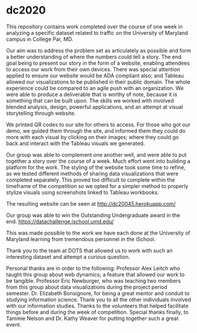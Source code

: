 # dc2020

This repository contains work completed over the course of one week in analyzing a specific dataset
related to traffic on the University of Maryland campus in College Par, MD. 

Our aim was to address the problem set as articulately as possible and form a better understanding
of where the numbers could tell a story. The end goal being to present our story in the form of a website, 
enabling attendees to access our work from their own devices. There was special attention applied to
ensure our website would be ADA compliant also; and Tableau allowed our visualizations to be published
in their public domain. The whole experience could be compared to an agile push with an organization.
We were able to produce a deliverable that is worthy of note, because it is something that can be built upon.
The skills we worked with involved blended analysis, design, powerful applications, and an attempt at
visual storytelling through website.

We printed QR codes to our site for others to access. For those who got our demo, we guided them through the site,
and informed them they could do more with each visual by clicking on their images; where they could go back and interact 
with the Tableau visuals we generated.

Our group was able to complement one another well, and were able to put together a story over the course of a week.
Much effort went into building a platform for the work. The styling of the website took some 
time to refine, as we tested different methods of sharing data visualizations that were completed separately. 
This proved too difficult to complete within the timeframe of the competition so we opted for a simpler method
to properly stylize visuals using screenshots linked to Tableau workbooks.

The resulting website can be seen at http://dc20045.herokuapp.com/ 

Our group was able to win the Outstanding Undergraduate award in the end. 
https://datachallenge.ischool.umd.edu/

This was made possible to the work we have each done at the University of Maryland learning from tremendous
personnel in the iSchool.

Thank you to the team at DOTS that allowed us to work with such an interesting dataset and attempt a curious question.

Personal thanks are in order to the following:
Professor Alex Leitch who taught this group about web dynamics; a feature that allowed our work to be tangible. 
Professor Eric Newburger, who was teaching two members from this group about data visualizations during the 
project period semester. 
Dr. Elizabeth Bonsignore, for being a great mentor and conduit to studying information science.
Thank you to all the other individuals involved with our information studies.
Thanks to the volunteers that helped facilitate things before and during the week of competition.
Special thanks finally, to Tammie Nelson and Dr. Kathy Weaver for putting together such a great event. 

